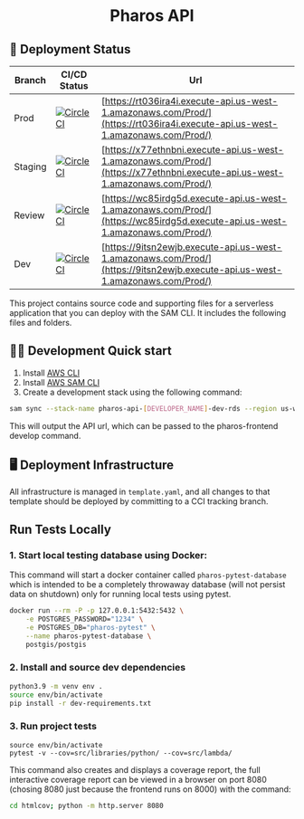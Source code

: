<h1 align="center">
  Pharos API
</h1>

## 🚀 Deployment Status

| Branch  | CI/CD Status                                                                                                                                                                                                                                                             | Url                                                                                                                          |
| ------- | ------------------------------------------------------------------------------------------------------------------------------------------------------------------------------------------------------------------------------------------------------------------------ | ---------------------------------------------------------------------------------------------------------------------------- |
| Prod    | [![CircleCI](https://dl.circleci.com/status-badge/img/gh/talus-analytics-bus/pharos-api/tree/prod.svg?style=svg&circle-token=8821029cd3c99286dd5722e13653e78a12ff92b9)](https://dl.circleci.com/status-badge/redirect/gh/talus-analytics-bus/pharos-api/tree/prod)       | [https://rt036ira4i.execute-api.us-west-1.amazonaws.com/Prod/](https://rt036ira4i.execute-api.us-west-1.amazonaws.com/Prod/) |
| Staging | [![CircleCI](https://dl.circleci.com/status-badge/img/gh/talus-analytics-bus/pharos-api/tree/staging.svg?style=svg&circle-token=8821029cd3c99286dd5722e13653e78a12ff92b9)](https://dl.circleci.com/status-badge/redirect/gh/talus-analytics-bus/pharos-api/tree/staging) | [https://x77ethnbni.execute-api.us-west-1.amazonaws.com/Prod/](https://x77ethnbni.execute-api.us-west-1.amazonaws.com/Prod/) |
| Review  | [![CircleCI](https://dl.circleci.com/status-badge/img/gh/talus-analytics-bus/pharos-api/tree/review.svg?style=svg&circle-token=8821029cd3c99286dd5722e13653e78a12ff92b9)](https://dl.circleci.com/status-badge/redirect/gh/talus-analytics-bus/pharos-api/tree/review)   | [https://wc85irdg5d.execute-api.us-west-1.amazonaws.com/Prod/](https://wc85irdg5d.execute-api.us-west-1.amazonaws.com/Prod/) |
| Dev     | [![CircleCI](https://dl.circleci.com/status-badge/img/gh/talus-analytics-bus/pharos-api/tree/dev.svg?style=svg&circle-token=8821029cd3c99286dd5722e13653e78a12ff92b9)](https://dl.circleci.com/status-badge/redirect/gh/talus-analytics-bus/pharos-api/tree/dev)         | [https://9itsn2ewjb.execute-api.us-west-1.amazonaws.com/Prod/](https://9itsn2ewjb.execute-api.us-west-1.amazonaws.com/Prod/) |

This project contains source code and supporting files for a serverless application that you can deploy with the SAM CLI. It includes the following files and folders.

## 👩‍💻 Development Quick start

1. Install [AWS CLI](https://docs.aws.amazon.com/cli/latest/userguide/getting-started-install.html)
2. Install [AWS SAM CLI](https://docs.aws.amazon.com/serverless-application-model/latest/developerguide/install-sam-cli.html)
3. Create a development stack using the following command:

```sh
sam sync --stack-name pharos-api-[DEVELOPER_NAME]-dev-rds --region us-west-1 --template-file ./template.yaml
```

This will output the API url, which can be passed to the pharos-frontend develop command.

## 🖥 Deployment Infrastructure

All infrastructure is managed in `template.yaml`, and all changes to that template
should be deployed by committing to a CCI tracking branch.

## Run Tests Locally

### 1. Start local testing database using Docker:

This command will start a docker container called `pharos-pytest-database` which
is intended to be a completely throwaway database (will not persist data on shutdown)
only for running local tests using pytest.

```sh
docker run --rm -P -p 127.0.0.1:5432:5432 \
    -e POSTGRES_PASSWORD="1234" \
    -e POSTGRES_DB="pharos-pytest" \
    --name pharos-pytest-database \
    postgis/postgis
```

### 2. Install and source dev dependencies

```sh
python3.9 -m venv env .
source env/bin/activate
pip install -r dev-requirements.txt
```

### 3. Run project tests

```
source env/bin/activate
pytest -v --cov=src/libraries/python/ --cov=src/lambda/
```

This command also creates and displays a coverage report, the
full interactive coverage report can be viewed in a browser
on port 8080 (chosing 8080 just because the frontend runs on 8000) with the command:

```sh
cd htmlcov; python -m http.server 8080
```
